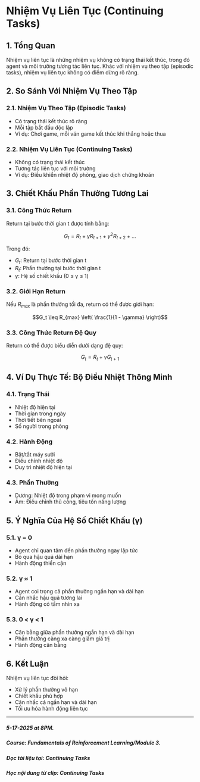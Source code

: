 # Nhiệm Vụ Liên Tục (Continuing Tasks)

## 1. Tổng Quan
Nhiệm vụ liên tục là những nhiệm vụ không có trạng thái kết thúc, trong đó agent và môi trường tương tác liên tục. Khác với nhiệm vụ theo tập (episodic tasks), nhiệm vụ liên tục không có điểm dừng rõ ràng.

## 2. So Sánh Với Nhiệm Vụ Theo Tập

### 2.1. Nhiệm Vụ Theo Tập (Episodic Tasks)
- Có trạng thái kết thúc rõ ràng
- Mỗi tập bắt đầu độc lập
- Ví dụ: Chơi game, mỗi ván game kết thúc khi thắng hoặc thua

### 2.2. Nhiệm Vụ Liên Tục (Continuing Tasks)
- Không có trạng thái kết thúc
- Tương tác liên tục với môi trường
- Ví dụ: Điều khiển nhiệt độ phòng, giao dịch chứng khoán

## 3. Chiết Khấu Phần Thưởng Tương Lai

### 3.1. Công Thức Return
Return tại bước thời gian t được tính bằng:

$$G_t = R_t + \gamma R_{t+1} + \gamma^2 R_{t+2} + \ldots$$

Trong đó:
- $G_t$: Return tại bước thời gian t
- $R_t$: Phần thưởng tại bước thời gian t
- $\gamma$: Hệ số chiết khấu (0 ≤ γ ≤ 1)

### 3.2. Giới Hạn Return
Nếu $R_{max}$ là phần thưởng tối đa, return có thể được giới hạn:

$$G_t \leq R_{max} \left( \frac{1}{1 - \gamma} \right)$$

### 3.3. Công Thức Return Đệ Quy
Return có thể được biểu diễn dưới dạng đệ quy:

$$G_t = R_t + \gamma G_{t+1}$$

## 4. Ví Dụ Thực Tế: Bộ Điều Nhiệt Thông Minh

### 4.1. Trạng Thái
- Nhiệt độ hiện tại
- Thời gian trong ngày
- Thời tiết bên ngoài
- Số người trong phòng

### 4.2. Hành Động
- Bật/tắt máy sưởi
- Điều chỉnh nhiệt độ
- Duy trì nhiệt độ hiện tại

### 4.3. Phần Thưởng
- Dương: Nhiệt độ trong phạm vi mong muốn
- Âm: Điều chỉnh thủ công, tiêu tốn năng lượng

## 5. Ý Nghĩa Của Hệ Số Chiết Khấu (γ)

### 5.1. γ = 0
- Agent chỉ quan tâm đến phần thưởng ngay lập tức
- Bỏ qua hậu quả dài hạn
- Hành động thiển cận

### 5.2. γ ≈ 1
- Agent coi trọng cả phần thưởng ngắn hạn và dài hạn
- Cân nhắc hậu quả tương lai
- Hành động có tầm nhìn xa

### 5.3. 0 < γ < 1
- Cân bằng giữa phần thưởng ngắn hạn và dài hạn
- Phần thưởng càng xa càng giảm giá trị
- Hành động cân bằng

## 6. Kết Luận
Nhiệm vụ liên tục đòi hỏi:
- Xử lý phần thưởng vô hạn
- Chiết khấu phù hợp
- Cân nhắc cả ngắn hạn và dài hạn
- Tối ưu hóa hành động liên tục

-------------------------------------------------------------------------------------------------------
##### 5-17-2025 at 8PM.
##### Course: Fundamentals of Reinforcement Learning/Module 3.
##### Đọc tài liệu tại: Continuing Tasks
##### Học nội dung từ clip: Continuing Tasks 
